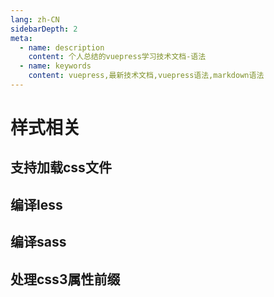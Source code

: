 ```yaml
---
lang: zh-CN
sidebarDepth: 2
meta:
  - name: description
    content: 个人总结的vuepress学习技术文档-语法
  - name: keywords
    content: vuepress,最新技术文档,vuepress语法,markdown语法
---
```

# 样式相关
## 支持加载css文件
## 编译less
## 编译sass
## 处理css3属性前缀